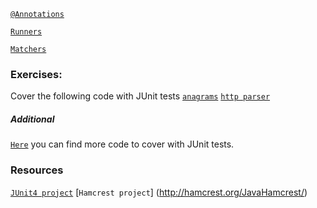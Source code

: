 
[`@Annotations`](https://github.com/kotelisk/junit-course/blob/master/anotations.md)

[`Runners`](https://github.com/kotelisk/junit-course/blob/master/runners.md)

[`Matchers`](https://github.com/kotelisk/junit-course/blob/master/hamcrest-matchers.md)

### Exercises:
Cover the following code with JUnit tests
[`anagrams`](http://www.java2s.com/Code/Java/Collections-Data-Structure/Anagrams.htm)
[`http parser`](http://www.java2s.com/Code/Java/Network-Protocol/HttpParser.htm)

##### Additional
[`Here`](http://www.java2s.com/Code/Java/) you can find more code to cover with JUnit tests.

### Resources
[`JUnit4 project`](http://junit.org/junit4/)
[`Hamcrest project`] (http://hamcrest.org/JavaHamcrest/)
